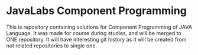 # JavaLabs Component Programming

This is repository containing solutions for Component Programming of JAVA Language. It was made for course during studies, and will be merged to ONE repository.
It will have interesting git history as it will be created from not related repositories to single one.